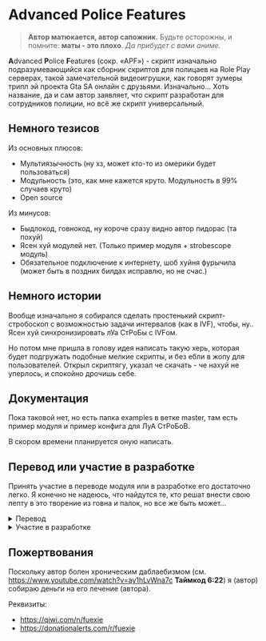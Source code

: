 # Advanced Police Features

> **Автор матюкается, автор сапожник.** Будьте осторожны, и помните: **маты - это плохо**. *Да прибудет с вами аниме.*

**A**dvanced **P**olice **F**eatures (сокр. «APF») - скрипт изначально подразумевающийся как сборник скриптов для полицаев на Role Play серверах, такой замечательной видеоигрушки, как говорят зумеры трипл эй проекта Gta SA онлайн с друзьями. Изначально… Хоть название, да и сам автор заявляет, что скрипт разработан для сотрудников полиции, но всё же скрипт универсальный.

## Немного тезисов

Из основных плюсов:

- Мультиязычность (ну хз, может кто-то из омерики будет пользоваться)
- Модульность (это, как мне кажется круто. Модульность в 99% случаев круто)
- Open source

Из минусов:

- Быдлокод, говнокод, ну короче сразу видно автор пидорас (та похуй)
- Ясен хуй модулей нет. (Только пример модуля + strobescope модуль)
- Обязательное подключение к  интернету, шоб хуйня фурычила (может быть в поздних билдах исправлю, но не счас.)

## Немного истории

Вообще изначально я собирался сделать простенький скрипт-стробоскоп с возможностью задачи интервалов (как в IVF), чтобы, ну.. Ясен хуй синхронизировать лУа СтРоБы с IVFом. 

Но потом мне пришла в голову идея написать такую херь, которая будет подгружать подобные мелкие скрипты, и без ебли в жопу для пользователей. Открыл скриптягу, указал че скачать - че нахуй не уперлось, и спокойно дрочишь себе.

## Документация

Пока таковой нет, но есть папка examples в ветке master, там есть пример модуля и пример конфига для ЛуА СтРоБоВ.

В скором времени планируется оную написать.

## Перевод или участие в разработке

Принять участие в переводе модуля или в разработке его достаточно легко. Я конечно не надеюсь, что найдутся те, кто решат внести свою лепту в это творение из говна и палок, но все же быть может…

<details>
    <summary>Перевод</summary>
	
	Чтобы помочь в переводе модуля, скачайте или скопируйте файл language.json находящийся по пути в репозитории build/AdvPolFeat/json/language.json
	
	Далее перед вами предстанет такой код или подобный
	
	```json
	{
		"russian": {
			"window_title": {
				"main": "Advanced Police Features - Меню",
				"tmd": "[ПРЕДУПРЕЖДЕНИЕ] Advanced Police Features - сторонние модули"
			},
			"window_content":{
				"main": "Гучи флип флапс",
				"tmd": "Во время инициализации были обнаружены {d65227}посторонние{%s} модули\nЕсли вы не уверены в них, то удалите. Список:\n%s"
			}
		}
	}
	```
	
	Ну или подобный, не суть. Что вам потребуется сделать? Создать в нем ещё один массив на уровне с «russian» назвав его требуемым языком в английском переводе. Напр.
	
	```json
	{
		"russian": {
			"window_title": {
				"main": "Advanced Police Features - Меню",
				"tmd": "[ПРЕДУПРЕЖДЕНИЕ] Advanced Police Features - сторонние модули"
			},
			"window_content":{
				"main": "Гучи флип флапс",
				"tmd": "Во время инициализации были обнаружены {d65227}посторонние{%s} модули\nЕсли вы не уверены в них, то удалите. Список:\n%s"
			}
		},
		"english": {
			"window_title": {
				"main": "Advanced Police Features - Menu",
				"tmd": "[WARNING] Advanced Police Features - third modules"
			},
			"window_content": {
				"main": "Gucci flip flaps",
				"tmd": "During initialization, {d65227}third{%s} modules were detected\nIf you are not sure about them, delete them. List:\n%s"
			}
		}
	}
	```
	
	Пока существует возможность перевода только окон imgui.
</details>

<details>
	<summary>Участие в разработке</summary>
	
	Ну... Через инструменты гитхаба, либо отпишите мне в [телеграм](t.me/fuexie) 
</details>

## Пожертвования

Поскольку автор болен хроническим даблаебизмом (см. https://www.youtube.com/watch?v=ay1hLvWna7c **Таймкод 6:22**) я (автор) собираю деньги на его лечение (автора).

Реквизиты:

- https://qiwi.com/n/fuexie
- https://donationalerts.com/r/fuexie 